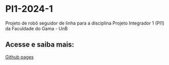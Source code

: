 # PI1-2024-1

Projeto de robô seguidor de linha para a disciplina Projeto Integrador 1 (PI1) da Faculdade do Gama - UnB

## Acesse e saiba mais: 
[Github pages](pi1-2024-1.github.io/PI1-2024-1/)

